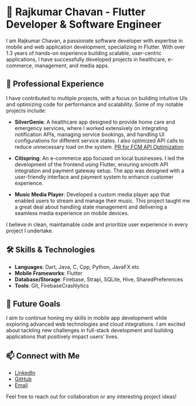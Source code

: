 # 👋 Rajkumar Chavan - Flutter Developer & Software Engineer

I am Rajkumar Chavan, a passionate software developer with expertise in mobile and web application development, specializing in Flutter. With over 1.3 years of hands-on experience building scalable, user-centric applications, I have successfully developed projects in healthcare, e-commerce, management, and media apps. 

## 💼 Professional Experience

I have contributed to multiple projects, with a focus on building intuitive UIs and optimizing code for performance and scalability. Some of my notable projects include:

- **SilverGenie**: A healthcare app designed to provide home care and emergency services, where I worked extensively on integrating notification APIs, managing service bookings, and handling UI configurations for different service states. I also optimized API calls to reduce unnecessary load on the system. [PR for FCM API Optimization](https://github.com/triveous/silvergenie-app/pull/198)
  
- **Citispring**: An e-commerce app focused on local businesses. I led the development of the frontend using Flutter, ensuring smooth API integration and payment gateway setup. The app was designed with a user-friendly interface and payment system to enhance customer experience.
  
- **Music Media Player**: Developed a custom media player app that enabled users to stream and manage their music. This project taught me a great deal about handling state management and delivering a seamless media experience on mobile devices.

I believe in clean, maintainable code and prioritize user experience in every project I undertake.

## 🛠 Skills & Technologies

- **Languages**: Dart, Java, C, Cpp, Python, JavaFX etc
- **Mobile Frameworks**: Flutter
- **Database/Storage**: Firebase, Strapi, SQLite, Hive, SharedPreferences
- **Tools**: Git, FirebaseCrashlytics

## 🚀 Future Goals

I aim to continue honing my skills in mobile app development while exploring advanced web technologies and cloud integrations. I am excited about tackling new challenges in full-stack development and building applications that positively impact users' lives.

## 📫 Connect with Me

- [LinkedIn](https://www.linkedin.com/in/raj3448)
- [GitHub](https://github.com/Raj3448)
- [Email](mailto:rajchavan6659@example.com)

Feel free to reach out for collaboration or any interesting project ideas!
